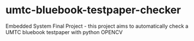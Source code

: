# umtc-bluebook-testpaper-checker
 Embedded System Final Project - this project aims to automatically check a UMTC bluebook testpaper with python OPENCV 
